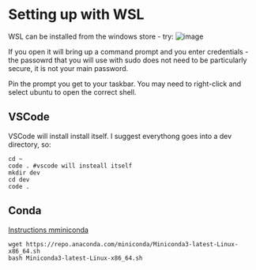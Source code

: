 # Setting up with WSL

WSL can be installed from the windows store - try: 
![image](https://github.com/user-attachments/assets/2fc77a25-10a0-4a1c-8a44-5efb3658940e)


If you open it will bring up a command prompt and you enter credentials - the passowrd that you will use with sudo does not need to be particularly secure, it is not your main password.  

Pin the prompt you get to your taskbar.  You may need to right-click and select ubuntu to open the correct shell.

## VSCode
VSCode will install install itself. I suggest everythong goes into a dev directory, so:
```
cd ~
code . #vscode will insteall itself
mkdir dev
cd dev
code .
```

## Conda
[Instructions mminiconda](https://www.anaconda.com/docs/getting-started/miniconda/install#macos-linux-installation)
```
wget https://repo.anaconda.com/miniconda/Miniconda3-latest-Linux-x86_64.sh  
bash Miniconda3-latest-Linux-x86_64.sh
```



